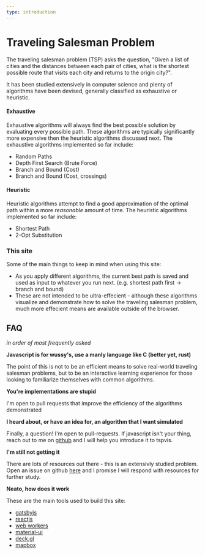 ```yaml
---
type: introduction
---
```


# Traveling Salesman Problem

The traveling salesman problem (TSP) asks the question, "Given a list of cities and the distances between each pair of cities, what is the shortest possible route that visits each city and returns to the origin city?".

It has been studied extensively in computer science and plenty of algorithms have been devised, generally classified as exhaustive or heuristic.

#### Exhaustive
          
Exhaustive algorithms will always find the best possible solution by evaluating every possible path. These algorithms are typically significantly more expensive then the heuristic algorithms discussed next. The exhaustive algorithms implemented so far include:
  - Random Paths
  - Depth First Search (Brute Force)
  - Branch and Bound (Cost)
  - Branch and Bound (Cost, crossings)

#### Heuristic

Heuristic algorithms attempt to find a good approximation of the optimal path within a more <i>reasonable</i> amount of time. The heuristic algorithms implemented so far include:
  - Shortest Path
  - 2-Opt Substitution

### This site

Some of the main things to keep in mind when using this site:
  - As you apply different algorithms, the current best path is saved and used as input to whatever you run next. (e.g. shortest path first -> branch and bound)
  - These are not intended to be ultra-effecient - although these algorithms visualize and demonstrate how to solve the traveling salesman problem, much more effecient means are available outside of the browser.

## FAQ
*in order of most frequently asked*

**Javascript is for wussy's, use a manly language like C (better yet, rust)**

The point of this is not to be an efficient means to solve real-world traveling salesman problems, but to be an interactive learning experience for those looking to familiarize themselves with common algorithms.

**You're implementations are stupid**

I'm open to pull requests that improve the efficiency of the algorithms demonstrated

**I heard about, or have an idea for, an algorithm that I want simulated**

Finally, a question! I'm open to pull-requests. If javascript isn't your thing, reach out to me on [github](https://github.com/jhackshaw/tspvis) and I will help you introduce it to tspvis.

**I'm still not getting it**

There are lots of resources out there - this is an extensivly studied problem. Open an issue on github [here](https://github.com/jhackshaw/tspvis/issues) and I promise I will respond with resources for further study.

**Neato, how does it work**

These are the main tools used to build this site:

   - [gatsbyjs](https://www.gatsbyjs.org)
   - [reactjs](https://reactjs.org)
   - [web workers](https://developer.mozilla.org/en-US/docs/Web/API/Web_Workers_API)
   - [material-ui](https://material-ui.com/)
   - [deck.gl](https://deck.gl/#/)
   - [mapbox](https://www.mapbox.com/)